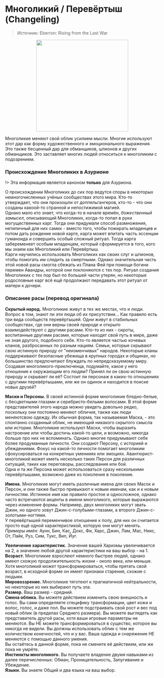 # Многоликий / Перевёртыш (Changeling)
> Источник: Eberron: Rising from the Last War
<p style="text-align: center">
  <img src="./_media/races/changeling.race.png" style="height: 300px" />
</p>

Многоликие меняют свой облик усилием мысли. Многие используют этот дар как форму художественного и
эмоционального выражения. Это также бесценный дар для обманщиков, шпионов и других обманщиков. Это заставляет многих людей
относиться к многоликим с подозрением.  

### Происхождение Многоликих в Азурионе
!> Эта информация является каноном **только** для Азуриона.

О происхождении Многоликих до сих пор ведутся споры в некоторых немногочисленных учёных сообществах этого мира. Кто-то утверждает, что они произошли от доппельгангеров, кто-то - что они созданы какоой-то странной и непостижимой магией.  
Однако мало кто знает, что когда-то в начале времён, _божественный замысел_, описывающий Многоликих, когда-то попал в руки могущественных карг. Тогда они придумали способ размножения, нетипичный для них самих - вместо того, чтобы пожирать младенцев и потом дать рождение новой карге, карга может впитать часть эссенции гуманоида и совершить особый сложный ритуал. Тогда карга забеременеет особым младенцем, который сформируется в того, кого мы знаем как Многоликий или Перевёртыш.  
Карги научились использовать Многоликих как своих слуг и шпионов, чтобы помогать им следить за смертными. Однако значительная часть этой новой расы смогла сбежать из Плана Фей при помощи богини перемен Авандры, которой они поклоняются с тех пор. Ритуал создания Многоликих с тех пор был по большей части утерян, но некоторые родословные карг всё ещё продолжают передавать этот ритуал от матери к дочери.

### Описание расы (перевод оригинала)
**Скрытый народ.** Многоликие живут в тех же местах, что и люди. Вопрос в том, знают ли эти люди об их присутствии...
Как правило есть три вида сообществ перевёртышей. Одни живут в стабильных сообществах, где они верны своей природе и открыто
взаимодействуют с другими расами. Кто-то из них - сироты, воспитанные другими расами, которые находят свой путь в мире, даже
не зная другого, подобного себе.
Кто-то является частью кочевых кланов, разбросанных по разным нациям. Семьи, которые скрывают свою истинную природу от
"неизменчивых" народов. Некоторые кланы поддерживают безопасные убежища в крупных городах и общинах, но большинство предпочитают
блуждать по непредсказуемому миру.  
Создавая многоликого-приключенца, подумайте, какое у него отношение к окружающим его людям? Принял ли он свою истинную природу
и скрывает ли её? Состоит ли персонаж в каких-то отношениях с другими перевёртышами, или же он одинок и находится в поиске новых
друзей?

**Маски и Персоны.** В своей истинной форме многоликие бледно-белые, с бесцветными глазами и серебристо-белыми волосами.
В этой форме представителей этого народа можно увидеть довольно редко, поскольку они постоянно меняют обличия,
также как люди меняютсвою одежду. Их обычная форма, так называемая Маска, - это спонтанно созданный облик, не имеющий никакого
скрытого смысла или истории. Многоликие используют Маски, чтобы выразить настроение или чтобы достичь какой-то цели, и возможно,
никогда больше про них не вспоминать. Однако многие придумывают себе более продуманные личности. Они создают Персону,
с историей и убеждениями. Фокус на какой-то личности помогает многоликим сфокусироваться на конкретных уменииях или эмоциях.
Авантюрист-многоликий может иметь несколько таких Персон для различных ситуаций, таких как переговоры, расследования или бой.  
Одна и та же Персона может использоваться сразу несколькими перевёртышами, возможно даже из поколения в поколение.

**Имена.** Многоликие могут иметь различные имена для своих Масок и Персон, и они также быстро привыкают к новым именам, как и к новым
личностям. Истинное имя как правило простое и односложное, однако часто встречаются акценты в имени многоликого,
которые выражаются через изменение формы. Например, двух многоликих могут звать Джин, но одного зовут Джин-с-голубыми-глазами,
а второго Джин-с-золотыми-ногтями.  
У перевёртышей переменчивое отношение к полу, для них он считается просто ещё одной характеристикой, которую они могут менять.  
_Примеры имён:_ Аунн, Бин, Кас, Докс, Фи, Харс, Джин, Лам, Мас, Никс, От, Пайк, Руз, Сим, Тукс, Вил, Йуг.

**Увеличение характеристик.** Значение вашей Харизмы увеличивается на 2, а значение любой другой характеристики на ваш выбор - на 1.   
**Возраст.** Многоликие взрослеют немного быстрее людей, однако имеют схожую продолжительность жизни - около века, или меньше.
Хотя многоликий может трансформироваться, чтобы прятать свой возраст, в исходной форме он имеет признаки старения, схожие с людьми.  
**Мировоззрение.** Многоликие тяготеют к прагматичной нейтральности, но некоторые из них выбирают путь зла.  
**Размер.** Ваш размер - средний.  
**Смена облика.** Вы можете действием изменить свою внешность и голос. Вы сами определяете специфику трансформации,
цвет кожи и волос, голос, и даже пол. Вы можете подстраивать свой рост и вес под новый облик (в пределах Среднего размера). Вы можете
выглядеть как представитель другой расы, хотя ваши игровые параметры не меняются. Вы НЕ можете трансформироваться в существо, которое
вы никогда не видели. Вы должны использовать облик с тем же количеством конечностей, что и у вас. Ваша одежда и снаряжение НЕ меняются
с помощью данного умения.  
Вы остаётесь в данной форме, пока не смените её действием, или же пока не умрёте.  
**Инстинкты многоликого.** Вы получаете владение двумя навыками из далее перечисленных: Обман, Проницательность, Запугивание и Убеждение.  
**Языки.** Вы знаете Общий и два языка на ваш выбор.